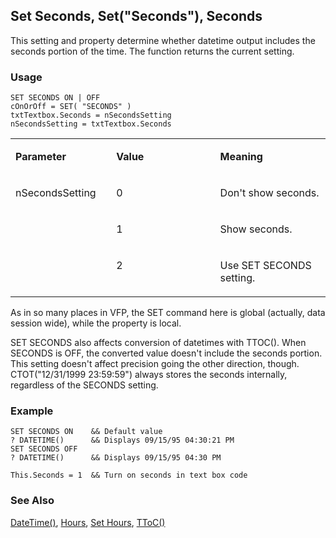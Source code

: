 ## Set Seconds, Set("Seconds"), Seconds

This setting and property determine whether datetime output includes the seconds portion of the time. The function returns the current setting.

### Usage

```foxpro
SET SECONDS ON | OFF
cOnOrOff = SET( "SECONDS" )
txtTextbox.Seconds = nSecondsSetting
nSecondsSetting = txtTextbox.Seconds
```
<table>
<tr>
  <td width="32%" valign="top">
  <p><b>Parameter</b></p>
  </td>
  <td width="23%" valign="top">
  <p><b>Value</b></p>
  </td>
  <td width="45%" valign="top">
  <p><b>Meaning</b></p>
  </td>
 </tr>
<tr>
  <td width="32%" rowspan="3" valign="top">
  <p>nSecondsSetting</p>
  </td>
  <td width="23%" valign="top">
  <p>0</p>
  </td>
  <td width="45%" valign="top">
  <p>Don't show seconds.</p>
  </td>
 </tr>
<tr>
  <td width="33%" valign="top">
  <p>1</p>
  </td>
  <td width="67%" valign="top">
  <p>Show seconds.</p>
  </td>
 </tr>
<tr>
  <td width="33%" valign="top">
  <p>2</p>
  </td>
  <td width="67%" valign="top">
  <p>Use SET SECONDS setting.</p>
  </td>
 </tr>
</table>

As in so many places in VFP, the SET command here is global (actually, data session wide), while the property is local.

SET SECONDS also affects conversion of datetimes with TTOC(). When SECONDS is OFF, the converted value doesn't include the seconds portion. This setting doesn't affect precision going the other direction, though. CTOT("12/31/1999 23:59:59") always stores the seconds internally, regardless of the SECONDS setting.

### Example

```foxpro
SET SECONDS ON    && Default value
? DATETIME()      && Displays 09/15/95 04:30:21 PM
SET SECONDS OFF
? DATETIME()      && Displays 09/15/95 04:30 PM

This.Seconds = 1  && Turn on seconds in text box code
```
### See Also

[DateTime()](s4g031.md), [Hours](s4g036.md), [Set Hours](s4g036.md), [TToC()](s4g278.md)